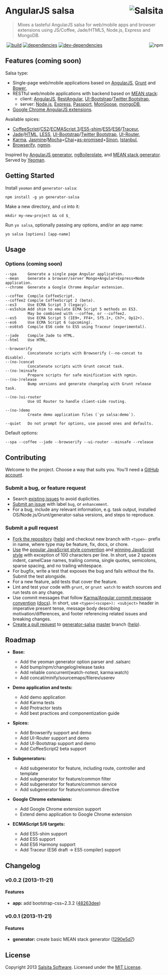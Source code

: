 # AngularJS salsa <a href='https://github.com/salsita'><img align='right' title='Salsita' src='https://www.google.com/a/cpanel/salsitasoft.com/images/logo.gif?alpha=1' _src='https://1.gravatar.com/avatar/d413290a5fe1385efcf5a344d4a0b588?s=50' /></a>

> Mixes a tasteful AngularJS salsa for web/mobile apps and browser extensions using JS/Coffee, Jade/HTML5, Node.js, Express and MongoDB.

<a href='https://npmjs.org/package/generator-salsa'><img align='right' alt='npm' title='npm info' src='https://nodei.co/npm/generator-salsa.png?compact=true' /></a>&nbsp;[![build](https://secure.travis-ci.org/salsita/generator-salsa.png?branch=master)](https://travis-ci.org/salsita/generator-salsa) [![dependencies](https://david-dm.org/salsita/generator-salsa.png)](https://david-dm.org/salsita/generator-salsa) [![dev-dependencies](https://david-dm.org/salsita/generator-salsa/dev-status.png)](https://david-dm.org/salsita/generator-salsa#info=devDependencies)


## Features (coming soon)

Salsa type:
- Single-page web/mobile applications based on [AngularJS](http://angularjs.org), [Grunt](http://gruntjs.com) and [Bower](http://bower.io),
- RESTful web/mobile applications with backend based on [MEAN stack](http://mean.io):
  + client:
    [AngularJS](http://angularjs.org),
    [RestAngular](https://github.com/mgonto/restangular),
    [UI-Bootstrap](http://angular-ui.github.io/bootstrap)/[Twitter Bootstrap](http://getbootstrap.com),
  + server:
    [Node.js](http://nodejs.org),
    [Express](http://expressjs.com),
    [Passport](http://passportjs.org),
    [MonGoose](http://mongoosejs.com),
    [mongoDB](http://mongodb.org),
- [Google Chrome AngularJS extensions](https://github.com/salsita/chrome-angular-skeleton).

Available spices:
- [CoffeeScript](http://coffeescript.org)/[CS2](https://github.com/michaelficarra/CoffeeScriptRedux)/[ECMAScript 3](http://en.wikipedia.org/wiki/ECMAScript#Version_correspondence)/[ES5-shim](https://github.com/kriskowal/es5-shim)/[ES5](http://en.wikipedia.org/wiki/ECMAScript#ECMAScript.2C_5th_Edition)/[ES6](http://en.wikipedia.org/wiki/ECMAScript#ECMAScript_Harmony_.286th_Edition.29)/[Traceur](https://github.com/google/traceur-compiler),
- [Jade](http://jade-lang.com)/[HTML](http://www.w3.org/html),
  [LESS](http://lesscss.org),
  [UI-Bootstrap](http://angular-ui.github.io/bootstrap)/[Twitter Bootstrap](http://getbootstrap.com),
  [UI-Router](https://github.com/angular-ui/ui-router),
- [Karma](http://karma-runner.github.io),
  [Jasmine](http://pivotal.github.io/jasmine)/[Mocha](http://visionmedia.github.io/mocha)+[Chai](http://chaijs.com)+[as-promised](https://github.com/domenic/chai-as-promised)+[Sinon](http://sinonjs.org),
  [Istanbul](https://github.com/gotwarlost/istanbul),
- [Browserify](http://browserify.org),
  [ngmin](https://github.com/btford/ngmin).

Inspired by [AngularJS generator](https://github.com/yeoman/generator-angular), [ngBoilerplate](http://joshdmiller.github.io/ng-boilerplate), and [MEAN stack generator](https://github.com/wlepinski/generator-meanstack). Served by [Yeoman](http://yeoman.io).


## Getting Started

Install `yeoman` and `generator-salsa`:
  ```
  npm install -g yo generator-salsa
  ```

Make a new directory, and `cd` into it:
  ```
  mkdir my-new-project && cd $_
  ```

Run `yo salsa`, optionally passing any options, and/or an app name:
  ```
  yo salsa [options] [app-name]
  ```


## Usage


### Options (coming soon)

```shell
--spa     Generate a single page Angular application.
--mean    Generate a browser/server Mongo+Angular+Express+Node application.
--chrome  Generate a Google Chrome Angular extension.

--coffee  Compile CoffeeScript.
--coffee2 Compile CoffeeScript 2 (beta).
--es3     Use ECMA Script 3 (legacy).
--es5shim Add shim to emulate ECMA Script 5 methods on ES3.
          May be combined with --coffee, or --coffee2.
--es5     Use ECMA Script 5 (IE9+, FF4+, Sf5.1+, Ch7+, Op12+).
--es6     Use ECMA Script 6 (upcoming).
--es6to5  Compile ES6 code to ES5 using Traceur (experimental).

--jade    Compile Jade to HTML.
--html    Use HTML.

--browserify
          Concatenate scripts with Browserify (--no-concat to disable).
--(no-)concat
          Concatenate scripts with Grunt concat task.
--(no-)minsafe
          Prepare scripts for safe minification with ngmin.
--(no-)release
          Bump versions and generate changelog with Grunt release task.

--(no-)ui-router
          Use UI Router to handle client-side routing.

--(no-)demo
          Create demo application files (`yo salsa:demo`).

--quiet   Do not prompt for options, use passed ones and defaults.
```

Default options:
```shell
--spa --coffee --jade --browserify --ui-router --minsafe --release
```


## Contributing

Welcome to the project. Choose a way that suits you. You'll need a [GitHub account](https://github.com/signup/free).

### Submit a bug, or feature request

* Search [existing issues](https://github.com/salsita/generator-salsa/issues) to avoid duplicities.
* [Submit an issue](https://github.com/salsita/generator-salsa/issues/new) with label `bug`, or `enhancement`.
* For a bug, include any relevant information, e.g. task output, installed OS/Node.js/Grunt/generator-salsa versions, and steps to reproduce.

### Submit a pull request

* [Fork the repository](https://github.com/salsita/generator-salsa/fork) ([help](https://help.github.com/articles/fork-a-repo)) and checkout new branch with `<type>-` prefix in name, where type may be feature, fix, docs, or chore.
* [Use](https://github.com/salsita/generator-salsa/blob/master/.jshintrc) the [popular JavaScript style convention](http://sideeffect.kr/popularconvention#javascript) and [winning JavaScript style](http://seravo.fi/2013/javascript-the-winning-style) with exception of 100 characters per line. In short, use 2 spaces indent, camelCase names, trailing comma, single quotes, semicolons, sparse spacing, and no trailing whitespace.
* For bugfix, write a test that exposes the bug and fails without the fix. Submit the test alongside.
* For a new feature, add tests that cover the feature.
* Lint and test your code with `grunt`, or `grunt watch` to watch sources and run tests on any change.
* Use commit messages that follow [Karma/Angular commit message convention](https://github.com/karma-runner/karma/blob/master/docs/dev/04-git-commit-msg.md) ([docs](https://docs.google.com/document/d/1QrDFcIiPjSLDn3EL15IJygNPiHORgU1_OOAqWjiDU5Y/edit#)). In short, use `<type>(<scope>): <subject>` header in imperative present tense, message body describing motivation/differences, and footer referencing related issues and breaking changes.
* [Create a pull request](https://github.com/salsita/generator-salsa/compare) to [generator-salsa](https://github.com/salsita/generator-salsa) [master](https://github.com/salsita/generator-salsa/branches) branch ([help](https://help.github.com/articles/creating-a-pull-request)).


## Roadmap

- **Base:**
  + Add the yeoman generator option parser and .salsarc
  + Add bump/npm/changelog/release tasks
  + Add reliable concurrent(watch-notest, karma:watch)
  + Add concat/minify/sourcemaps/filerev/userev

- **Demo application and tests:**
  + Add demo application
  + Add Karma tests
  + Add Protractor tests
  + Add best practices and componentization guide

- **Spices:**
  + Add Browserify support and demo
  + Add UI-Router support and demo
  + Add UI-Bootstrap support and demo
  + Add CoffeeScript2 beta support

- **Subgenerators:**
  + Add subgenerator for feature,
    including route, controller and template
  + Add subgenerator for feature/common filter
  + Add subgenerator for feature/common service
  + Add subgenerator for feature/common directive

- **Google Chrome extensions:**
  + Add Google Chrome extension support
  + Extend demo application to Google Chrome extension

- **ECMAScript 5/6 targets:**
  + Add ES5-shim support
  + Add ES5 support
  + Add ES6 Harmony support
  + Add Traceur (ES6 draft -> ES5 compiler) support


<a name="changelog"></a>
## Changelog

<a name="v0.0.2"></a>
### v0.0.2 (2013-11-21)


#### Features

* **app:** add bootstrap-css~2.3.2 ([48263dee](https://github.com/salsita/generator-salsa/commit/48263dee74fb40cfeac4dcd7dbb152310e5657db))

<a name="v0.0.1"></a>
### v0.0.1 (2013-11-21)


#### Features

* **generator:** create basic MEAN stack generator ([1290e5d7](https://github.com/salsita/generator-salsa/commit/1290e5d7c18aea46621c915929e1e32d18aabb26))


## License

Copyright 2013 [Salsita Software](http://salsitasoft.com). Licensed under the [MIT License](http://en.wikipedia.org/wiki/MIT_License).
